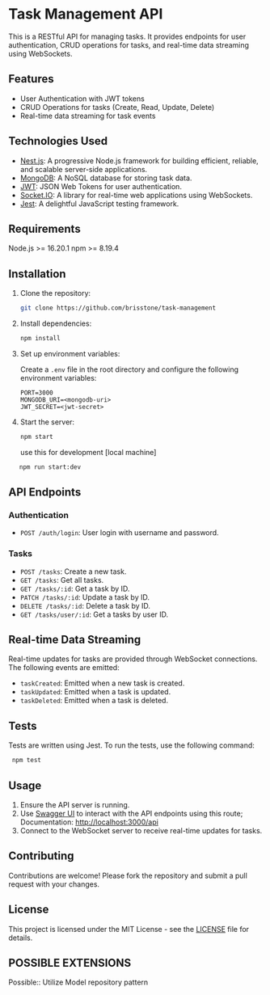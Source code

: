 

# Task Management API

This is a RESTful API for managing tasks. It provides endpoints for user authentication, CRUD operations for tasks, and real-time data streaming using WebSockets.

## Features

- User Authentication with JWT tokens
- CRUD Operations for tasks (Create, Read, Update, Delete)
- Real-time data streaming for task events

## Technologies Used

- [Nest.js](https://nestjs.com/): A progressive Node.js framework for building efficient, reliable, and scalable server-side applications.
- [MongoDB](https://www.mongodb.com/): A NoSQL database for storing task data.
- [JWT](https://jwt.io/): JSON Web Tokens for user authentication.
- [Socket.IO](https://socket.io/): A library for real-time web applications using WebSockets.
- [Jest](https://jestjs.io/): A delightful JavaScript testing framework.

## Requirements
Node.js >= 16.20.1
npm >= 8.19.4


## Installation

1. Clone the repository:

   ```bash
   git clone https://github.com/brisstone/task-management
   ```

2. Install dependencies:

   ```bash
   npm install
   ```

3. Set up environment variables:

   Create a `.env` file in the root directory and configure the following environment variables:

   ```
   PORT=3000
   MONGODB_URI=<mongodb-uri>
   JWT_SECRET=<jwt-secret>
   ```

4. Start the server:

   ```bash
   npm start
   ```
   use this for development [local machine]
```bash
   npm run start:dev
   ```
   

## API Endpoints

### Authentication

- `POST /auth/login`: User login with username and password.

### Tasks

- `POST /tasks`: Create a new task.
- `GET /tasks`: Get all tasks.
- `GET /tasks/:id`: Get a task by ID.
- `PATCH /tasks/:id`: Update a task by ID.
- `DELETE /tasks/:id`: Delete a task by ID.
- `GET /tasks/user/:id`: Get a tasks by user ID.

## Real-time Data Streaming

Real-time updates for tasks are provided through WebSocket connections. The following events are emitted:

- `taskCreated`: Emitted when a new task is created.
- `taskUpdated`: Emitted when a task is updated.
- `taskDeleted`: Emitted when a task is deleted.

## Tests

Tests are written using Jest. To run the tests, use the following command:

  ```bash
   npm test
   ```

## Usage

1. Ensure the API server is running.
2. Use [Swagger UI](https://swagger.io/tools/swagger-ui/) to interact with the API endpoints using this route; Documentation: [http://localhost:3000/api](http://localhost:3000/api)
3. Connect to the WebSocket server to receive real-time updates for tasks.

## Contributing

Contributions are welcome! Please fork the repository and submit a pull request with your changes.

## License

This project is licensed under the MIT License - see the [LICENSE](LICENSE) file for details.


## POSSIBLE EXTENSIONS
Possible::
Utilize Model repository pattern